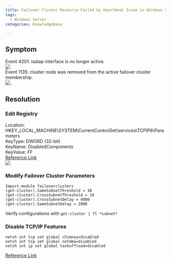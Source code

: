 ```yaml
---
title: Failover Cluster Resource Failed by Heartbeat Issue in Windows Server 2012 R2  
tags:  
  - Windows Server    
categories: KnowledgeBase  

---
```

## Symptom
Event 4201: isatap interface is no longer active.  
![](http://pc58ypabw.bkt.clouddn.com/4201.jpg)  
Event 1135: cluster node was removed from the active failover cluster membership.  
![](http://pc58ypabw.bkt.clouddn.com/1135.jpg). 

## Resolution
### Edit Registry

Location: HKEY_LOCAL_MACHINE\SYSTEM\CurrentControlSet\services\TCPIP6\Parameters  
KeyType:  DWORD (32-bit)  
KeyName:  DisabledComponents  
KeyValue: FF  
[Reference Link](https://na01.safelinks.protection.outlook.com/?url=https%3A%2F%2Fsupport.microsoft.com%2Fzh-cn%2Fhelp%2F929852%2Fhow-to-disable-ipv6-or-its-components-in-windows&data=02%7C01%7Cyinhc%40microsoft.com%7Cd96e39c3b2244b9c275608d613bf5eb4%7C72f988bf86f141af91ab2d7cd011db47%7C1%7C0%7C636718110019403358&sdata=BNtbc7ZvTj1n22ysywSTiPPqR6HQ7pBC%2B513AzP2e6U%3D&reserved=0)  
![](http://pc58ypabw.bkt.clouddn.com/disabledcomponents.jpg)  


### Modify Failover Cluster Parameters  

```  
Import-module failoverclusters
(get-cluster).SameSubnetThreshold = 10
(get-cluster).CrossSubnetThreshold = 10
(get-cluster).CrossSubnetDelay = 4000
(get-cluster).SameSubnetDelay = 2000 
```  
Verify configurations with `get-cluster | fl *subnet*`

### Disable TCP/IP Features  

```  
netsh int tcp set global chimney=disabled
netsh int tcp set global netdma=disabled
netsh int ip set global taskoffload=disabled  
```  
[Reference Link](https://na01.safelinks.protection.outlook.com/?url=http%3A%2F%2Fsupport.microsoft.com%2Fkb%2F951037&data=02%7C01%7Cyinhc%40microsoft.com%7Cd96e39c3b2244b9c275608d613bf5eb4%7C72f988bf86f141af91ab2d7cd011db47%7C1%7C0%7C636718110019403358&sdata=WVQFxTmKExpOFZKLO3h%2F5lTcED6XmmskHiQQt2h34X4%3D&reserved=0)
